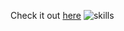 Check it out [here](https://arthurshk.github.io/arthurportfolio/)
![skills](https://github.com/user-attachments/assets/99b3a749-e7f5-4446-a51f-db393a2e5e75)
